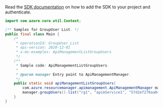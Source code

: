 Read the [SDK documentation](https://github.com/Azure/azure-sdk-for-java/blob/azure-resourcemanager-apimanagement_1.0.0-beta.2/sdk/apimanagement/azure-resourcemanager-apimanagement/README.md) on how to add the SDK to your project and authenticate.

```java
import com.azure.core.util.Context;

/** Samples for GroupUser List. */
public final class Main {
    /*
     * operationId: GroupUser_List
     * api-version: 2020-12-01
     * x-ms-examples: ApiManagementListGroupUsers
     */
    /**
     * Sample code: ApiManagementListGroupUsers.
     *
     * @param manager Entry point to ApiManagementManager.
     */
    public static void apiManagementListGroupUsers(
        com.azure.resourcemanager.apimanagement.ApiManagementManager manager) {
        manager.groupUsers().list("rg1", "apimService1", "57d2ef278aa04f0888cba3f3", null, null, null, Context.NONE);
    }
}
```
